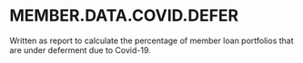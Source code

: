 # MEMBER.DATA.COVID.DEFER
Written as report to calculate the percentage of member loan portfolios that are under deferment due to Covid-19.

